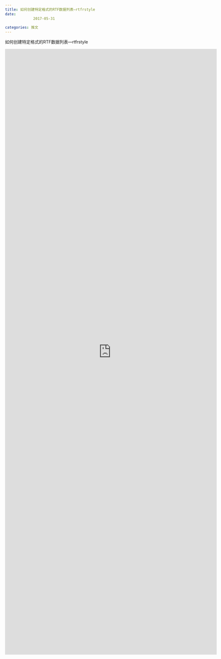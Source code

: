 ```yaml
---
title: 如何创建特定格式的RTF数据列表—rtfrstyle
date: 
             2017-05-31
            
categories: 推文
---
```

如何创建特定格式的RTF数据列表—rtfrstyle<!--more-->
<iframe src="http://202.114.234.173:8669/appbbs/Stata_Article/@如何创建特定格式的RTF数据列表—rtfrstyle.htm" width="700px" height="2000px" scrolling="auto" frameborder=0 ></iframe>